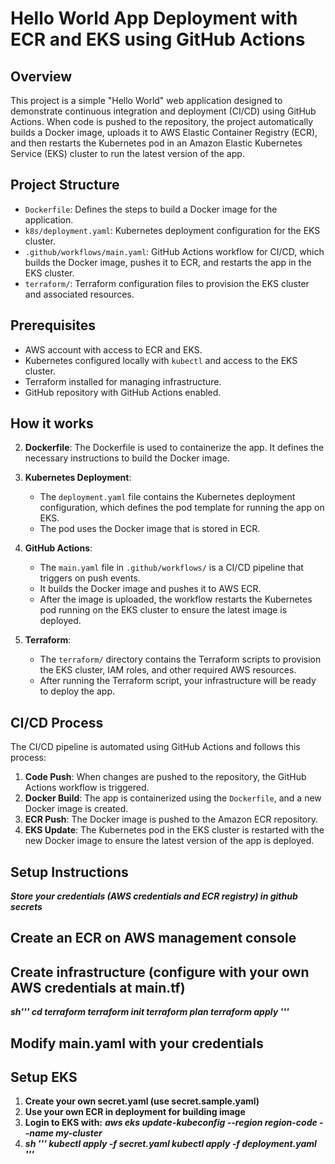 # Hello World App Deployment with ECR and EKS using GitHub Actions

## Overview

This project is a simple "Hello World" web application designed to demonstrate continuous integration and deployment (CI/CD) using GitHub Actions. When code is pushed to the repository, the project automatically builds a Docker image, uploads it to AWS Elastic Container Registry (ECR), and then restarts the Kubernetes pod in an Amazon Elastic Kubernetes Service (EKS) cluster to run the latest version of the app.

## Project Structure

- `Dockerfile`: Defines the steps to build a Docker image for the application.
- `k8s/deployment.yaml`: Kubernetes deployment configuration for the EKS cluster.
- `.github/workflows/main.yaml`: GitHub Actions workflow for CI/CD, which builds the Docker image, pushes it to ECR, and restarts the app in the EKS cluster.
- `terraform/`: Terraform configuration files to provision the EKS cluster and associated resources.

## Prerequisites

- AWS account with access to ECR and EKS.
- Kubernetes configured locally with `kubectl` and access to the EKS cluster.
- Terraform installed for managing infrastructure.
- GitHub repository with GitHub Actions enabled.

## How it works

2. **Dockerfile**: The Dockerfile is used to containerize the app. It defines the necessary instructions to build the Docker image.

3. **Kubernetes Deployment**: 
   - The `deployment.yaml` file contains the Kubernetes deployment configuration, which defines the pod template for running the app on EKS.
   - The pod uses the Docker image that is stored in ECR.

4. **GitHub Actions**:
   - The `main.yaml` file in `.github/workflows/` is a CI/CD pipeline that triggers on push events.
   - It builds the Docker image and pushes it to AWS ECR.
   - After the image is uploaded, the workflow restarts the Kubernetes pod running on the EKS cluster to ensure the latest image is deployed.

5. **Terraform**: 
   - The `terraform/` directory contains the Terraform scripts to provision the EKS cluster, IAM roles, and other required AWS resources.
   - After running the Terraform script, your infrastructure will be ready to deploy the app.

## CI/CD Process

The CI/CD pipeline is automated using GitHub Actions and follows this process:

1. **Code Push**: When changes are pushed to the repository, the GitHub Actions workflow is triggered.
2. **Docker Build**: The app is containerized using the `Dockerfile`, and a new Docker image is created.
3. **ECR Push**: The Docker image is pushed to the Amazon ECR repository.
4. **EKS Update**: The Kubernetes pod in the EKS cluster is restarted with the new Docker image to ensure the latest version of the app is deployed.

## Setup Instructions
***Store your credentials  (AWS credentials and ECR registry) in github secrets***

## Create an ECR on AWS management console
## Create infrastructure (configure with your own AWS credentials at main.tf)

   ***sh'''
      cd terraform
      terraform init
      terraform plan
      terraform apply
   '''***

## Modify main.yaml with your credentials

## Setup EKS
1. **Create your own secret.yaml (use secret.sample.yaml)**
2. **Use your own ECR in deployment for building image**
3. **Login to EKS with:** ***aws eks update-kubeconfig --region region-code --name my-cluster***
4. ***sh '''
   kubectl apply -f secret.yaml
   kubectl apply -f deployment.yaml
'''***
